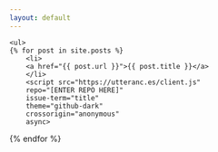```yaml
---
layout: default
---
```


<div class="home">
  
    <ul>
    {% for post in site.posts %}
        <li>
        <a href="{{ post.url }}">{{ post.title }}</a>
        </li>
        <script src="https://utteranc.es/client.js"
        repo="[ENTER REPO HERE]"
        issue-term="title"
        theme="github-dark"
        crossorigin="anonymous"
        async>
</script>
    {% endfor %}
    </ul>

</div>